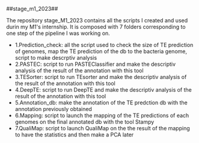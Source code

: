 ##stage_m1_2023##

The repository stage_M1_2023 contains all the scripts I created and used durin my M1's internship.
It is composed with 7 folders corresponding to one step of the pipeline I was working on.


- 1.Prediction_check: all the script used to check the size of TE prediction of genomes, map the TE prediction of the db to the bacteria genome, script to make descrptiv analysis
- 2.PASTEC: script to run PASTEClassifier and make the descriptiv analysis of the result of the annotation with this tool
- 3.TESorter: script to run TEsorter and make the descriptiv analysis of the result of the annotation with this tool
- 4.DeepTE: script to run DeepTE and make the descriptiv analysis of the result of the annotation with this tool
- 5.Annotation_db: make the annotation of the TE predction db with the annotation previously obtained
- 6.Mapping: script to launch the mapping of the TE predictions of each genomes on the final annotated db with the tool Stampy
- 7.QualiMap: script to launch QualiMap on the the result of the mapping to have the statistics and then make a PCA later  

